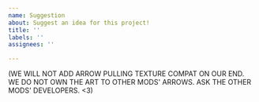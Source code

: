 ```yaml
---
name: Suggestion
about: Suggest an idea for this project!
title: ''
labels: ''
assignees: ''

---
```


(WE WILL NOT ADD ARROW PULLING TEXTURE COMPAT ON OUR END. 
WE DO NOT OWN THE ART TO OTHER MODS' ARROWS.
ASK THE OTHER MODS' DEVELOPERS. 
<3)
